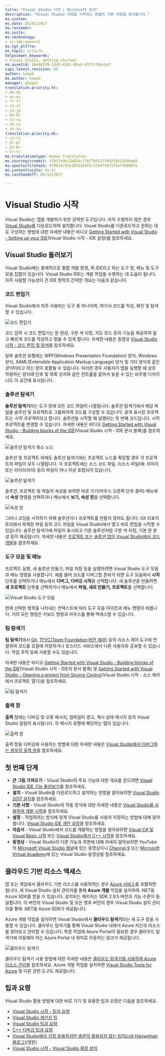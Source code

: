 ```yaml
---
title: "Visual Studio 시작 | Microsoft 문서"
description: "Visual Studio 사용을 시작하는 방법의 기본 사항을 알아봅니다."
ms.custom: 
ms.date: 03/02/2017
ms.reviewer: 
ms.suite: 
ms.technology:
- vs-ide-general
ms.tgt_pltfrm: 
ms.topic: article
helpviewer_keywords:
- Visual Studio, getting started
ms.assetid: 38e90339-1da5-410c-8ba4-437fc556cba7
caps.latest.revision: 65
author: kempb
ms.author: kempb
manager: ghogen
translation.priority.ht:
- de-de
- es-es
- fr-fr
- it-it
- ja-jp
- ko-kr
- ru-ru
- zh-cn
- zh-tw
translation.priority.mt:
- cs-cz
- pl-pl
- pt-br
- tr-tr
ms.translationtype: Human Translation
ms.sourcegitcommit: 47057e9611b824c17077b9127f8d2f8b192d6eb8
ms.openlocfilehash: 078619c93e18fd25dfbc728d75835f5af58988fe
ms.contentlocale: ko-kr
ms.lasthandoff: 05/13/2017

---
```

# <a name="get-started-with-visual-studio"></a>Visual Studio 시작

Visual Studio는 앱을 개발하기 위한 강력한 도구입니다. 아직 수행하지 않은 경우 [Visual Studio](https://www.visualstudio.com/vs/)를 다운로드하여 설치합니다. Visual Studio를 다운로드하고 원하는 대로 구성하는 방법에 대한 자세한 내용은 비디오 [Getting Started with Visual Studio - Setting up your IDE](https://www.youtube.com/watch?v=xLCedknQkN0&list=PLReL099Y5nRfw6VNvzMkv0sabT2crbSpK&index=1)(Visual Studio 시작 - IDE 설정)를 참조하세요.

## <a name="visual-studio-tour"></a>Visual Studio 둘러보기
Visual Studio에는 총체적으로 통합 개발 환경, 즉 IDE라고 하는 도구 창, 메뉴 및 도구 모음 집합이 있습니다. Visual Studio IDE는 개발 작업을 수행하는 데 도움이 됩니다. 자주 사용할 가능성이 큰 IDE 항목의 간략한 개요는 다음과 같습니다.

### <a name="code-editor"></a>코드 편집기
Visual Studio에서 자주 사용되는 도구 중 하나이며, 여기서 코드를 작성, 확인 및 탐색할 수 있습니다.

![코드 편집기](~/ide/media/VSIDE_CodeWindow.png)

코드 입력 시 코드 편집기는 문 완성, 구문 색 지정, 지도 모드 등의 기능을 제공하여 쉽고 빠르게 코드를 작성하고 찾을 수 있게 합니다. 자세한 내용은 동영상 [Visual Studio 시작 - 코드 편집 및 탐색](https://www.youtube.com/watch?v=4glwwioCVjA&list=PLReL099Y5nRfw6VNvzMkv0sabT2crbSpK&index=5)을 참조하세요.

일부 솔루션 유형에는 WPF(Windows Presentation Foundation) 양식, Windows 양식, XAML(Extensible Application Markup Language) 양식 및 기타 양식과 같은 *양식*이라고 하는 창이 포함될 수 있습니다. 이러한 경우 사용자가 앱을 실행할 때 상호 작용하는 양식에 단추 및 목록 상자와 같은 컨트롤을 끌어서 놓을 수 있는 비주얼 디자이너도 이 공간에 표시됩니다.

### <a name="solution-explorer"></a>솔루션 탐색기

**솔루션 탐색기**라는 도구 창에 모든 코드 파일이 나열됩니다. 솔루션 탐색기에서 해당 파일을 솔루션 및 프로젝트로 그룹화하여 코드를 구성할 수 있습니다. 굵게 표시된 프로젝트는 *시작 프로젝트*라고 합니다. 솔루션을 시작할 때 실행되는 첫 번째 코드입니다. 시작 프로젝트를 변경할 수 있습니다. 자세한 내용은 비디오 [Getting Started with Visual Studio - Building blocks of the IDE](https://www.youtube.com/watch?v=JHc3_gsCmZg&index=2&list=PLReL099Y5nRfw6VNvzMkv0sabT2crbSpK)(Visual Studio 시작 - IDE 문서 블록)를 참조하세요.

![솔루션 탐색기 축소 노드](~/ide/media/VSIDE_SolutionExplorer2_callouts.png)

 솔루션 및 프로젝트 외에도 솔루션 탐색기에는 프로젝트 노드를 확장할 경우 각 프로젝트의 파일이 모두 나열됩니다. 각 프로젝트에는 소스 코드 파일, 리소스 파일(예: 이미지 또는 라이브러리) 등의 파일이 하나 이상 포함되어 있습니다.

![솔루션 탐색기](~/ide/media/VSIDE_SolutionExplorer3.png)

솔루션, 프로젝트 및 파일의 속성을 보려면 바로 가기(마우스 오른쪽 단추 클릭) 메뉴에서 **속성** 명령을 선택하거나 메뉴에서 **보기, 속성 창**을 선택합니다.

![속성 창](~/ide/media/VSIDE_SolutionExplorer4.png)

그러나 코딩을 시작하기 위해 솔루션이나 프로젝트를 만들지 않아도 됩니다. Git 리포지토리에서 복제한 파일 등의 코드 파일을 Visual Studio에서 열고 바로 편집을 시작할 수 있습니다. 솔루션 탐색기에 파일이 표시되고 기존 솔루션처럼 구문 색 지정, 기본 문 완성 등이 제공됩니다. 자세한 내용은 [프로젝트 또는 솔루션 없이 Visual Studio에서 코드 개발](../ide/develop-code-in-visual-studio-without-projects-or-solutions.md)을 참조하세요.

### <a name="toolbar-and-menus"></a>도구 모음 및 메뉴
프로젝트 실행, 새 솔루션 만들기, 파일 저장 등을 실행하려면 Visual Studio 도구 모음과 메뉴 명령을 사용합니다. 예를 들어 코드를 디버그할 준비가 되면 도구 모음에서 **시작** 단추를 선택하거나 메뉴에서 **디버그, 디버깅 시작**을 선택합니다. 새 솔루션을 만들려면 **새 프로젝트** 단추를 선택하거나 메뉴에서 **파일, 새로 만들기, 프로젝트**를 선택합니다.

![Visual Studio 도구 모음](~/ide/media/VSIDE_SolutionExplorer5_callouts.png)

현재 선택한 항목을 나타내는 컨텍스트에 따라 도구 모음 아이콘과 메뉴 명령이 바뀝니다. 거의 모든 명령은 키보드 명령과 마우스를 통해 액세스할 수 있습니다.

### <a name="team-explorer"></a>팀 탐색기
**팀 탐색기**에서 [Git](https://git-scm.com/), [TFVC(Team Foundation 버전 제어)](https://www.visualstudio.com/en-us/docs/tfvc/overview) 등의 리소스 제어 도구에 연결하여 코드를 로컬에 저장하거나 호스티드 서비스에서 다른 사용자와 공유할 수 있습니다. 작업 추적 등에 사용할 수도 있습니다.

자세한 내용은 비디오 [Getting Started with Visual Studio - Building blocks of the IDE](https://www.youtube.com/watch?v=JHc3_gsCmZg&index=2&list=PLReL099Y5nRfw6VNvzMkv0sabT2crbSpK)(Visual Studio 시작 - IDE의 문서 블록) 및 [Getting Started with Visual Studio - Opening a project from Source Control](https://www.youtube.com/watch?v=pc9vX_4RGV4&list=PLReL099Y5nRfw6VNvzMkv0sabT2crbSpK&index=3)(Visual Studio 시작 - 소스 제어에서 프로젝트 열기)을 참조하세요.

![팀 탐색기](../ide/media/TeamExplorer.png)

### <a name="output-window"></a>출력 창
**출력** 창에는 디버깅 및 오류 메시지, 컴파일러 경고, 게시 상태 메시지 등의 Visual Studio 알림이 표시됩니다. 각 메시지 유형에 해당하는 탭이 있습니다.

![출력 창](~/ide/media/VSIDE_OutputWindow.png)

출력 창을 디버깅에 사용하는 방법에 대한 자세한 내용은 [Visual Studio에서 디버그하는 경우의 출력 창](https://blogs.msdn.microsoft.com/visualstudioalm/2015/02/09/the-output-window-while-debugging-with-visual-studio/)을 참조하세요.

## <a name="first-steps"></a>첫 번째 단계
- **큰 그림 가져오기** - Visual Studio의 주요 기능에 대한 개요를 얻으려면 [Visual Studio IDE 기능 둘러보기](../ide/visual-studio-ide.md)를 참조하세요.
- **설치** - Visual Studio를 다운로드하고 설치하는 방법을 알아보려면 [Visual Studio 2017 설치](../install/install-visual-studio.md)를 참조하세요.
- **기본 사항** - Visual Studio의 작동 방식에 대한 자세한 내용은 [Visual Studio를 사용하여 개발 시작](../ide/get-started-developing-with-visual-studio.md)을 참조하세요.
- **설정** - 작업하려는 방식에 맞게 Visual Studio를 사용자 지정하는 방법에 대해 알아봅니다. [Visual Studio IDE 개인 설정](../ide/personalizing-the-visual-studio-ide.md)을 참조하세요.
- **자습서** - Visual Studio에서 코드를 개발하는 방법을 알아보려면 [Visual C# 및 Visual Basic 시작](../ide/getting-started-with-visual-csharp-and-visual-basic.md) 또는 [Visual Studio에서 C++ 시작](../ide/getting-started-with-cpp-in-visual-studio.md)을 참조하세요.
- **동영상** - Visual Studio의 다른 기능과 측면에 대해 자세히 알아보려면 YouTube의 [Microsoft Visual Studio 채널](https://www.youtube.com/user/VisualStudio/videos)에 있는 동영상이나 [Channel 9](https://channel9.msdn.com/Tags/visual+studio) 또는 [Microsoft Virtual Academy](https://mva.microsoft.com/product-training/visual-studio-courses#!jobf=Developer)에 있는 Visual Studio 동영상을 참조하세요.

## <a name="access-cloud-based-resources"></a>클라우드 기반 리소스 액세스

앱 또는 게임에서 클라우드 기반 리소스를 사용하려는 경우 [Azure 서비스](https://azure.microsoft.com/en-us/services/)를 포함하면 됩니다. 새 Visual Studio 설치 관리자를 통해 **Azure 개발** 작업을 설치하여 .NET용 Azure SDK를 얻을 수 있습니다. 설치되는 패키지는 SDK 2.9.5 버전과 기능 수준이 동일합니다. 이 버전의 Visual Studio 및 모든 향후 버전의 경우 Visual Studio 설치 관리자를 통해 .NET용 Azure SDK가 제공됩니다.

Azure 개발 작업을 설치하면 Visual Studio에서 **클라우드 탐색기**라는 새 도구 창을 사용할 수 있습니다. 클라우드 탐색기를 통해 Visual Studio 내에서 Azure 자산과 리소스를 찾아보고 관리할 수 있습니다. 특정 작업에 Azure Portal이 필요한 경우 클라우드 탐색기에 이동해야 하는 Azure Portal 내 위치로 이동하는 링크가 제공됩니다.

![클라우드 탐색기](~/ide/media/VSIDE_CloudExplorer.png)

클라우드 탐색기 사용 방법에 대한 자세한 내용은 [클라우드 탐색기를 사용하여 Azure 리소스 관리](https://azure.microsoft.com/en-us/documentation/articles/vs-azure-tools-resources-managing-with-cloud-explorer/)를 참조하세요.
Azure 개발 작업을 설치하면 [Visual Studio Tools for Azure](https://www.visualstudio.com/vs/azure-tools/) 및 다른 관련 도구도 제공됩니다.

## <a name="tips-and-tricks"></a>팁과 요령
Visual Studio 활용 방법에 대한 바로 가기 및 유용한 팁과 요령은 다음을 참조하세요.
- [Visual Studio 시작 - 팁과 요령](https://www.youtube.com/watch?v=vmXqGwn1Glk&list=PLReL099Y5nRfw6VNvzMkv0sabT2crbSpK&index=4)
- [Visual Studio 생산성 팁](../ide/productivity-tips-for-visual-studio.md)
- [Visual Studio 팁과 요령](https://channel9.msdn.com/events/TechEd/2013/DEV-B353)
- [C++ 디버깅 팁과 요령](https://channel9.msdn.com/Shows/Visual-Studio-Toolbox/C-Plus-Plus-Debugging-Tips-and-Tricks)
- [Visual Studio에서 가장 유용하지만 충분히 활용되지 않는 팁[Scott Hanselman 블로그]](https://www.hanselman.com/blog/VisualStudiosMostUsefulAndUnderusedTips.aspx)(영문)
- [Visual Studio 시작 - Visual Studio 확장 설치](https://www.youtube.com/watch?v=MWLLQaknRZY&list=PLReL099Y5nRfw6VNvzMkv0sabT2crbSpK&index=7)

